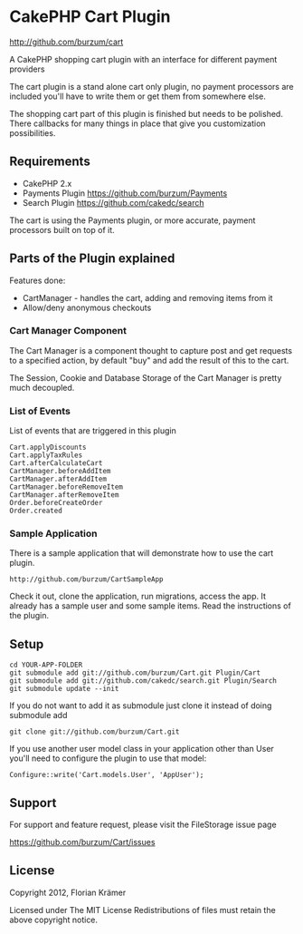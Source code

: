 # CakePHP Cart Plugin #

http://github.com/burzum/cart

A CakePHP shopping cart plugin with an interface for different payment providers

The cart plugin is a stand alone cart only plugin, no payment processors are included you'll have to write them or get them from somewhere else.

The shopping cart part of this plugin is finished but needs to be polished. There callbacks for many things in place that give you customization possibilities.

## Requirements

 * CakePHP 2.x
 * Payments Plugin https://github.com/burzum/Payments
 * Search Plugin https://github.com/cakedc/search

The cart is using the Payments plugin, or more accurate, payment processors built on top of it.

## Parts of the Plugin explained 

Features done:

 * CartManager - handles the cart, adding and removing items from it
 * Allow/deny anonymous checkouts

### Cart Manager Component

The Cart Manager is a component thought to capture post and get requests to a specified action, by default "buy" and add the result of this to the cart.

The Session, Cookie and Database Storage of the Cart Manager is pretty much decoupled.

### List of Events

List of events that are triggered in this plugin

	Cart.applyDiscounts
	Cart.applyTaxRules
	Cart.afterCalculateCart
	CartManager.beforeAddItem
	CartManager.afterAddItem
	CartManager.beforeRemoveItem
	CartManager.afterRemoveItem
	Order.beforeCreateOrder
	Order.created

### Sample Application

There is a sample application that will demonstrate how to use the cart plugin.

	http://github.com/burzum/CartSampleApp

Check it out, clone the application, run migrations, access the app. It already has a sample user and some sample items. Read the instructions of the plugin.

## Setup

	cd YOUR-APP-FOLDER
	git submodule add git://github.com/burzum/Cart.git Plugin/Cart
	git submodule add git://github.com/cakedc/search.git Plugin/Search
	git submodule update --init

If you do not want to add it as submodule just clone it instead of doing submodule add

	git clone git://github.com/burzum/Cart.git

If you use another user model class in your application other than User you'll need to configure the plugin to use that model:

	Configure::write('Cart.models.User', 'AppUser');

## Support

For support and feature request, please visit the FileStorage issue page

https://github.com/burzum/Cart/issues

## License

Copyright 2012, Florian Krämer

Licensed under The MIT License
Redistributions of files must retain the above copyright notice.
